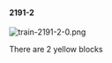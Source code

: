 #### 2191-2
![train-2191-2-0.png](https://github.com/lil-lab/nlvr/raw/master/nlvr/train/images/40/train-2191-2-0.png "train-2191-2-0.png")

There are 2 yellow blocks